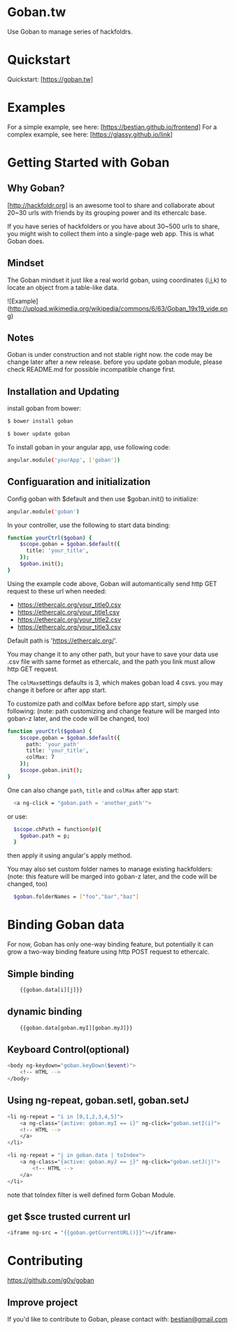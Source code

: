 Goban.tw
========

Use Goban to manage series of hackfoldrs.

# Quickstart

Quickstart: [https://goban.tw]

# Examples

For a simple example, see here: [https://bestian.github.io/frontend]
For a complex example, see here: [https://glassy.github.io/link]

# Getting Started with Goban

## Why Goban?

[http://hackfoldr.org] is an awesome tool to share and collaborate about 20~30 urls with friends by its grouping power and its ethercalc base.

If you have series of hackfolders or you have about 30~500 urls to share, you might wish to collect them into a single-page web app. This is what Goban does.

## Mindset

The Goban mindset it just like a real world goban, using coordinates (i,j,k) to locate an object from a table-like data.

![Example] (http://upload.wikimedia.org/wikipedia/commons/6/63/Goban_19x19_vide.png)

## Notes

Goban is under construction and not stable right now. the code may be change later after a new release. before you update goban module, please check README.md for possible incompatible change first.

## Installation and Updating

install goban from bower:

```bash
$ bower install goban 
```

```bash
$ bower update goban 
```

To install goban in your angular app, use following code:

```bash
angular.module('yourApp', ['goban'])

```

## Configuaration and initialization

Config goban with $default and then use $goban.init() to initialize:

```bash
angular.module('goban')
```

In your controller, use the following to start data binding:

```bash
function yourCtrl($goban) {
    $scope.goban = $goban.$default({
      title: 'your_title',
    });
    $goban.init();
}

```

Using the example code above, Goban will automantically send http GET request to these url when needed: 
	
* https://ethercalc.org/your_title0.csv
* https://ethercalc.org/your_title1.csv
* https://ethercalc.org/your_title2.csv
* https://ethercalc.org/your_title3.csv

Default path is 'https://ethercalc.org/'.

You may change it to any other path, but your have to save your data use .csv file with same formet as ethercalc, and the path you link must allow http GET request.

The `colMax`settings defaults is 3, which makes goban load 4 csvs. you may change it before or after app start.

To customize path and colMax before before app start, simply use following:
(note: path customizing and change feature will be marged into goban-z later, and the code will be changed, too)

```bash
function yourCtrl($goban) {
    $scope.goban = $goban.$default({
      path: 'your_path'
      title: 'your_title',
      colMax: 7
    });
    $scope.goban.init();
}

```

One can also change `path`, `title` and `colMax` after app start:


```bash
  <a ng-click = "goban.path = 'another_path'">
```

or use:

```bash
  $scope.chPath = function(p){
    $goban.path = p;
  }
```

then apply it using angular's apply method.

You may also set custom folder names to manage existing hackfolders:
(note: this feature will be marged into goban-z later, and the code will be changed, too)

```bash
  $goban.folderNames = ["foo","bar","baz"]
```

# Binding Goban data

For now, Goban has only one-way binding feature, but potentially it can grow a two-way binding feature using http POST request to ethercalc.

## Simple binding

```bash
	{{goban.data[i][j]}}
```


## dynamic binding

```bash
	{{goban.data[goban.myI][goban.myJ]}}
```

## Keyboard Control(optional)


```bash
<body ng-keydown="goban.keyDown($event)">
	<!-- HTML -->
</body>

```

## Using ng-repeat, goban.setI, goban.setJ
```bash
<li ng-repeat = "i in [0,1,2,3,4,5]">
	<a ng-class="{active: goban.myI == i}" ng-click="goban.setI(i)">
	<!-- HTML -->
	</a>
</li>
```


```bash
<li ng-repeat = "j in goban.data | toIndex">
	<a ng-class="{active: goban.myJ == j}" ng-click="goban.setJ(j)">
		<!-- HTML -->
	</a>
</li>
```

note that toIndex filter is well defined form Goban Module.


## get $sce trusted current url


```bash
<iframe ng-src = "{{goban.getCurrentURL()}}"></iframe>
```


# Contributing

https://github.com/g0v/goban

## Improve project

If you'd like to contribute to Goban, please contact with: bestian@gmail.com
